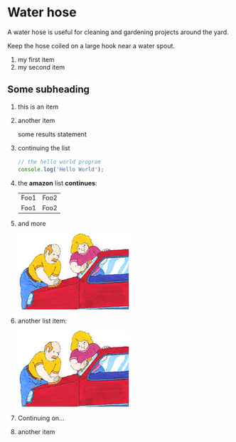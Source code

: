 # Water hose

A water hose is useful for cleaning and gardening projects around the yard.

Keep the hose coiled on a large hook near a water spout.

<ol>
<li>my first item</li>
<li>my second item</li>
</ol>


<h2 id="someday">Some subheading </h2>

1. this is an item
1. another item
   
   some results statement
   
1. continuing the list

   ```javascript
   // the hello world program
   console.log('Hello World');
   ```

1. the <b>amazon</b> list **continues**:

   <table>
       <tr>
          <td>Foo1</td>
          <td>Foo2</td>
       </tr>
       <tr>
          <td>Foo1</td>
          <td>Foo2</td>
       </tr>
   </table>

2. and more

   ![A beautiful flower](../image/carwash.jpg "Chrysanthemum")

4. another list item:
   
   <a href="http://nytimes.com"><img src="../image/carwash.jpg"/></a> 
  
5. Continuing on...
5. another item